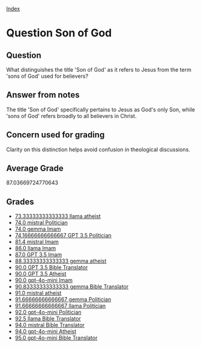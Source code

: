 
[Index](../../index.md)
# Question Son of God
## Question
What distinguishes the title 'Son of God' as it refers to Jesus from the term 'sons of God' used for believers?

## Answer from notes
The title 'Son of God' specifically pertains to Jesus as God's only Son, while 'sons of God' refers broadly to all believers in Christ.

## Concern used for grading
Clarity on this distinction helps avoid confusion in theological discussions.

## Average Grade
87.03669724770643

## Grades
 * [73.33333333333333 llama atheist](../answers/llama_atheist/Son_of_God.md)
 * [74.0 mistral Politician](../answers/mistral_Politician/Son_of_God.md)
 * [74.0 gemma Imam](../answers/gemma_Imam/Son_of_God.md)
 * [74.16666666666667 GPT 3.5 Politician](../answers/GPT_3.5_Politician/Son_of_God.md)
 * [81.4 mistral Imam](../answers/mistral_Imam/Son_of_God.md)
 * [86.0 llama Imam](../answers/llama_Imam/Son_of_God.md)
 * [87.0 GPT 3.5 Imam](../answers/GPT_3.5_Imam/Son_of_God.md)
 * [88.33333333333333 gemma atheist](../answers/gemma_atheist/Son_of_God.md)
 * [90.0 GPT 3.5 Bible Translator](../answers/GPT_3.5_Bible_Translator/Son_of_God.md)
 * [90.0 GPT 3.5 Atheist](../answers/GPT_3.5_Atheist/Son_of_God.md)
 * [90.0 gpt-4o-mini Imam](../answers/gpt-4o-mini_Imam/Son_of_God.md)
 * [90.83333333333333 gemma Bible Translator](../answers/gemma_Bible_Translator/Son_of_God.md)
 * [91.0 mistral atheist](../answers/mistral_atheist/Son_of_God.md)
 * [91.66666666666667 gemma Politician](../answers/gemma_Politician/Son_of_God.md)
 * [91.66666666666667 llama Politician](../answers/llama_Politician/Son_of_God.md)
 * [92.0 gpt-4o-mini Politician](../answers/gpt-4o-mini_Politician/Son_of_God.md)
 * [92.5 llama Bible Translator](../answers/llama_Bible_Translator/Son_of_God.md)
 * [94.0 mistral Bible Translator](../answers/mistral_Bible_Translator/Son_of_God.md)
 * [94.0 gpt-4o-mini Atheist](../answers/gpt-4o-mini_Atheist/Son_of_God.md)
 * [95.0 gpt-4o-mini Bible Translator](../answers/gpt-4o-mini_Bible_Translator/Son_of_God.md)
